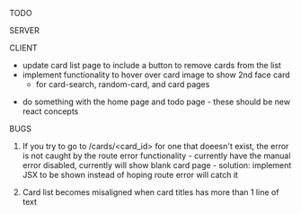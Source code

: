 TODO

  SERVER
  
  CLIENT
  * update card list page to include a button to remove cards from the list
  * implement functionality to hover over card image to show 2nd face card
    - for card-search, random-card, and card pages
  - do something with the home page and todo page - these should be new react concepts

BUGS
  1. If you try to go to /cards/<card_id> for one that doeesn't exist, the error is not caught by the route error functionality
    - currently have the manual error disabled, currently will show blank card page
    - solution: implement JSX to be shown instead of hoping route error will catch it
  
  2. Card list becomes misaligned when card titles has more than 1 line of text
